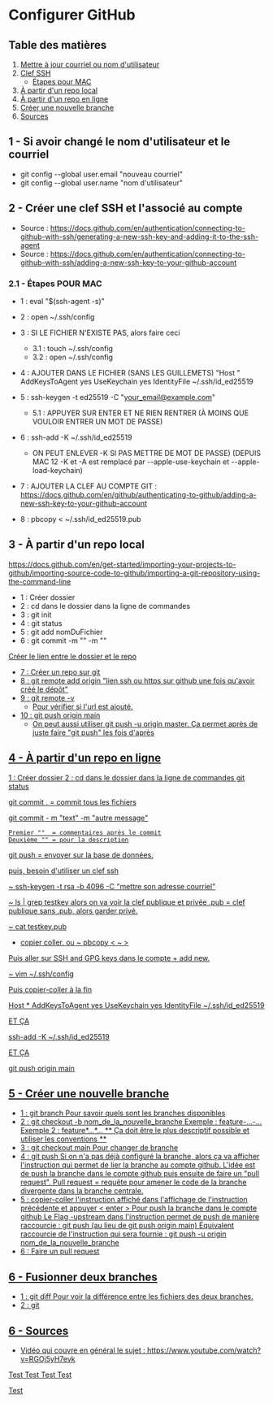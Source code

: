 # Configurer GitHub

## Table des matières

1. [Mettre à jour courriel ou nom d'utilisateur](#Si-avoir-changé-le-nom-d'utilisateur-et-le-courriel)
1. [Clef SSH](#2---créer-une-clef-ssh-et-lassocié-au-compte)
   - [Étapes pour MAC](#21---étapes-pour-mac)
     <!--- Ajouter - pour inclure un niveau inférieur dans la table des matières -->
     <!--- Commentaire https://www.jamestharpe.com/markdown-comments/ -->
1. [À partir d'un repo local](#3---à-partir-dun-repo-local)
1. [À partir d'un repo en ligne](#4---à-partir-dun-repo-en-ligne)
1. [Créer une nouvelle branche](#5---créer-une-nouvelle-branche)
1. [Sources](#5---sources)

## 1 - Si avoir changé le nom d'utilisateur et le courriel

- git config --global user.email "nouveau courriel"
- git config --global user.name "nom d'utilisateur"

## 2 - Créer une clef SSH et l'associé au compte

- Source : https://docs.github.com/en/authentication/connecting-to-github-with-ssh/generating-a-new-ssh-key-and-adding-it-to-the-ssh-agent
- Source : https://docs.github.com/en/authentication/connecting-to-github-with-ssh/adding-a-new-ssh-key-to-your-github-account

### 2.1 - Étapes POUR MAC

- 1 : eval "$(ssh-agent -s)"
- 2 : open ~/.ssh/config
- 3 : SI LE FICHIER N'EXISTE PAS, alors faire ceci
  - 3.1 : touch ~/.ssh/config
  - 3.2 : open ~/.ssh/config
- 4 : AJOUTER DANS LE FICHIER (SANS LES GUILLEMETS)
  "Host \"
  AddKeysToAgent yes
  UseKeychain yes
  IdentityFile ~/.ssh/id_ed25519

- 5 : ssh-keygen -t ed25519 -C "your_email@example.com"
  - 5.1 : APPUYER SUR ENTER ET NE RIEN RENTRER (À MOINS QUE VOULOIR ENTRER UN MOT DE PASSE)
- 6 : ssh-add -K ~/.ssh/id_ed25519
  - ON PEUT ENLEVER -K SI PAS METTRE DE MOT DE PASSE) (DEPUIS MAC 12 -K et -A est remplacé par --apple-use-keychain et --apple-load-keychain)
- 7 : AJOUTER LA CLEF AU COMPTE GIT : https://docs.github.com/en/github/authenticating-to-github/adding-a-new-ssh-key-to-your-github-account
- 8 : pbcopy < ~/.ssh/id_ed25519.pub

## 3 - À partir d'un repo local

https://docs.github.com/en/get-started/importing-your-projects-to-github/importing-source-code-to-github/importing-a-git-repository-using-the-command-line

- 1 : Créer dossier
- 2 : cd dans le dossier dans la ligne de commandes
- 3 : git init
- 4 : git status
- 5 : git add nomDuFichier
- 6 : git commit -m "" -m ""

<u> Créer le lien entre le dossier et le repo <u>

- 7 : Créer un repo sur git
- 8 : git remote add origin "lien ssh ou https sur github une fois qu'avoir créé le dépôt"
- 9 : git remote -v
  - Pour vérifier si l'url est ajouté.
- 10 : git push origin main
  - On peut aussi utiliser git push -u origin master. Ça permet après de juste faire "git push" les fois d'après

## 4 - À partir d'un repo en ligne

1 : Créer dossier
2 : cd dans le dossier dans la ligne de commandes
git status

git commit . = commit tous les fichiers

git commit - m "text" -m "autre message"

    Premier ""  = commentaires après le commit
    Deuxième "" = pour la description

git push = envoyer sur la base de données.

puis, besoin d'utiliser un clef ssh

~ ssh-keygen -t rsa -b 4096 -C "mettre son adresse courriel"

~ ls | grep testkey
alors on va voir la clef publique et privée
.pub = clef publique
sans .pub, alors garder privé.

~ cat testkey.pub

- copier coller. ou ~ pbcopy < ~ >

Puis aller sur SSH and GPG keys dans le compte + add new.

~ vim ~/.ssh/config

Puis copier-coller à la fin

Host \*
AddKeysToAgent yes
UseKeychain yes
IdentityFile ~/.ssh/id_ed25519

ET ÇA

ssh-add -K ~/.ssh/id_ed25519

ET ÇA

git push origin main

## 5 - Créer une nouvelle branche

- 1 : git branch
  Pour savoir quels sont les branches disponibles
- 2 : git checkout -b nom_de_la_nouvelle_branche
  Exemple : feature-...-...
  Exemple 2 : feature*...*...
  ** Ça doit être le plus descriptif possible et utiliser les conventions **
- 3 : git checkout main
  Pour changer de branche
- 4 : git push
  Si on n'a pas déjà configuré la branche, alors ça va afficher l'instruction qui permet de lier la branche au compte github.
  L'idée est de push la branche dans le compte github puis ensuite de faire un "pull request".
  Pull request = requête pour amener le code de la branche divergente dans la branche centrale.
- 5 : copier-coller l'instruction affiché dans l'affichage de l'instruction précédente et appuyer < enter >
  Pour push la branche dans le compte github
  Le Flag -upstream dans l'instruction permet de push de manière raccourcie : git push (au lieu de git push origin main)
  Équivalent raccourcie de l'instruction qui sera fournie : git push -u origin nom_de_la_nouvelle_branche
- 6 : Faire un pull request

## 6 - Fusionner deux branches

- 1 : git diff
  Pour voir la différence entre les fichiers des deux branches.
- 2 : git

## 6 - Sources

- Vidéo qui couvre en général le sujet : https://www.youtube.com/watch?v=RGOj5yH7evk

Test Test Test Test

Test
